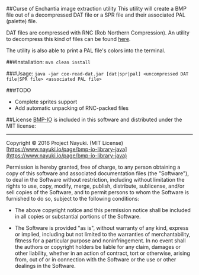 ##Curse of Enchantia image extraction utility
This utility will create a BMP file out of a decompressed DAT file or a SPR file and their associated PAL (palette) file.

DAT files are compressed with RNC (Rob Northern Compression). An utility to decompress this kind of files can be found [here](https://github.com/lab313ru/rnc_propack_source).

The utility is also able to print a PAL file's colors into the terminal.

###Installation:
`mvn clean install`

###Usage:
`java -jar coe-read-dat.jar [dat|spr|pal] <uncompressed DAT file|SPR file> <associated PAL file>`

###TODO
- Complete sprites support
- Add automatic unpacking of RNC-packed files

##License
[BMP-IO](https://github.com/nayuki/BMP-IO) is included in this software and distributed under the MIT license:

-------

Copyright © 2016 Project Nayuki. (MIT License)  
[https://www.nayuki.io/page/bmp-io-library-java](https://www.nayuki.io/page/bmp-io-library-java)

Permission is hereby granted, free of charge, to any person obtaining a copy of
this software and associated documentation files (the "Software"), to deal in
the Software without restriction, including without limitation the rights to
use, copy, modify, merge, publish, distribute, sublicense, and/or sell copies of
the Software, and to permit persons to whom the Software is furnished to do so,
subject to the following conditions:

* The above copyright notice and this permission notice shall be included in
  all copies or substantial portions of the Software.

* The Software is provided "as is", without warranty of any kind, express or
  implied, including but not limited to the warranties of merchantability,
  fitness for a particular purpose and noninfringement. In no event shall the
  authors or copyright holders be liable for any claim, damages or other
  liability, whether in an action of contract, tort or otherwise, arising from,
  out of or in connection with the Software or the use or other dealings in the
  Software.